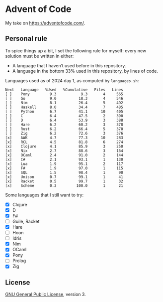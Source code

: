 # Advent of Code

My take on <https://adventofcode.com/>.

## Personal rule

To spice things up a bit, I set the following rule for myself: every new
solution must be written in either:

 * A language that I haven’t used before in this repository.
 * A language in the bottom 33% used in this repository, by lines of code.

Languages used as of 2024 day 1, as computed by `languages.sh`:

```
Next   Language   %Used   %Cumulative   Files   Lines
[ ]    Pony         9.3           9.3       4     565
[ ]    Go           9.0          18.3       4     546
[ ]    Nim          8.1          26.4       5     492
[ ]    Haskell      8.0          34.4       7     485
[ ]    Python       6.7          41.1      10     405
[ ]    C            6.4          47.5       2     390
[ ]    D            6.4          53.9       3     388
[ ]    Hare         6.2          60.2       3     378
[ ]    Rust         6.2          66.4       5     378
[ ]    Zig          6.2          72.6       3     376
[x]    AWK          4.7          77.3      10     283
[x]    RCL          4.5          81.8       6     274
[x]    Clojure      4.1          85.9       3     250
[x]    Nix          2.7          88.6       3     164
[x]    OCaml        2.4          91.0       2     144
[x]    C#           2.1          93.1       1     130
[x]    Lua          1.9          95.1       2     117
[x]    F#           1.9          97.0       1     115
[x]    SQL          1.5          98.4       1      90
[x]    Unison       0.7          99.1       1      41
[x]    Racket       0.5          99.7       1      32
[x]    Scheme       0.3         100.0       1      21
```

Some languages that I still want to try:

 * [x] Clojure
 * [x] D
 * [x] F#
 * [ ] Guile, Racket
 * [x] Hare
 * [ ] Hoon
 * [ ] Idris
 * [x] Nim
 * [x] OCaml
 * [x] Pony
 * [ ] Prolog
 * [x] Zig

## License

[GNU General Public License](https://www.gnu.org/licenses/gpl-3.0.html), version 3.
